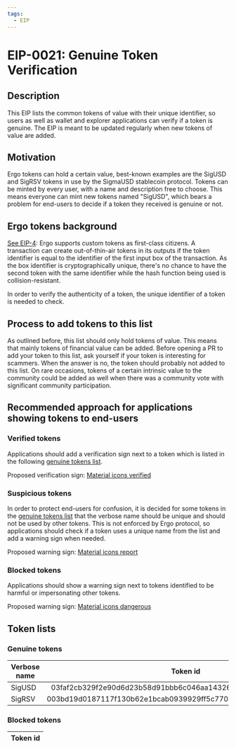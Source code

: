 ```yaml
---
tags:
  - EIP
---
```


# EIP-0021: Genuine Token Verification

## Description

This EIP lists the common tokens of value with their unique identifier, so users as well as wallet and explorer applications can verify if a token is genuine. The EIP is meant to be updated regularly when new tokens of value are added.

## Motivation

Ergo tokens can hold a certain value, best-known examples are the SigUSD and SigRSV tokens in use by the SigmaUSD stablecoin protocol.
Tokens can be minted by every user, with a name and description free to choose. This means everyone can mint new tokens named "SigUSD", which bears a problem for end-users to decide if a token they received is genuine or not.

## Ergo tokens background

[See EIP-4](eip4.md): Ergo supports custom tokens as first-class citizens. A transaction can create out-of-thin-air tokens in its outputs if the token
identifier is equal to the identifier of the first input box of the transaction.
As the box identifier is cryptographically unique, there's no chance to have the second token with the same identifier while the hash function being used
is collision-resistant.

In order to verify the authenticity of a token, the unique identifier of a token is needed to check.

## Process to add tokens to this list

As outlined before, this list should only hold tokens of value. This means that mainly tokens of financial value can be added. Before opening a PR to add your token to this list, ask yourself if your token is interesting for scammers. When the answer is no, the token should probably not added to this list.
On rare occasions, tokens of a certain intrinsic value to the community could be added as well when there was a community vote with significant community participation.

## Recommended approach for applications showing tokens to end-users

### Verified tokens

Applications should add a verification sign next to a token which is listed in the following [genuine tokens list](#genuine-tokens).

Proposed verification sign: [Material icons verified](https://fonts.google.com/icons?selected=Material%20Icons%20Outlined%3Averified%3A)

### Suspicious tokens

In order to protect end-users for confusion, it is decided for some tokens in the [genuine tokens list](#genuine-tokens) that the verbose name should be
unique and should not be used by other tokens.
This is not enforced by Ergo protocol, so applications should check if a token uses a unique name from the list and add a warning sign when needed.

Proposed warning sign: [Material icons report](https://fonts.google.com/icons?selected=Material%20Icons%20Outlined%3Areport%3A)

### Blocked tokens

Applications should show a warning sign next to tokens identified to be harmful or impersonating other tokens.

Proposed warning sign: [Material icons dangerous](https://fonts.google.com/icons?selected=Material%20Icons%20Outlined%3Adangerous%3A)

## Token lists

### Genuine tokens

| Verbose name       | Token id                                                         | Unique name | Issuer
| ------------------ |:----------------------------------------------------------------:| -----------:| ------
| SigUSD             | 03faf2cb329f2e90d6d23b58d91bbb6c046aa143261cc21f52fbe2824bfcbf04 | yes         | sigmausd.io
| SigRSV             | 003bd19d0187117f130b62e1bcab0939929ff5c7709f843c5c4dd158949285d0 | yes         | sigmausd.io

### Blocked tokens

| Token id                                        |
|:-----------------------------------------------:|
